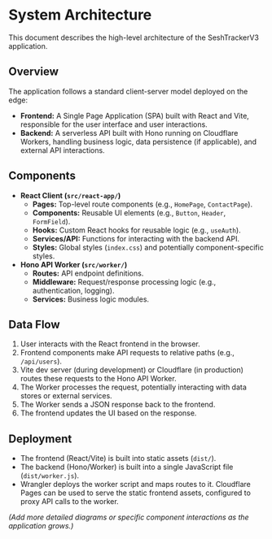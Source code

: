 # System Architecture

This document describes the high-level architecture of the SeshTrackerV3 application.

## Overview

The application follows a standard client-server model deployed on the edge:

- **Frontend:** A Single Page Application (SPA) built with React and Vite, responsible for the user interface and user interactions.
- **Backend:** A serverless API built with Hono running on Cloudflare Workers, handling business logic, data persistence (if applicable), and external API interactions.

## Components

- **React Client (`src/react-app/`)**
    - **Pages:** Top-level route components (e.g., `HomePage`, `ContactPage`).
    - **Components:** Reusable UI elements (e.g., `Button`, `Header`, `FormField`).
    - **Hooks:** Custom React hooks for reusable logic (e.g., `useAuth`).
    - **Services/API:** Functions for interacting with the backend API.
    - **Styles:** Global styles (`index.css`) and potentially component-specific styles.
- **Hono API Worker (`src/worker/`)**
    - **Routes:** API endpoint definitions.
    - **Middleware:** Request/response processing logic (e.g., authentication, logging).
    - **Services:** Business logic modules.

## Data Flow

1.  User interacts with the React frontend in the browser.
2.  Frontend components make API requests to relative paths (e.g., `/api/users`).
3.  Vite dev server (during development) or Cloudflare (in production) routes these requests to the Hono API Worker.
4.  The Worker processes the request, potentially interacting with data stores or external services.
5.  The Worker sends a JSON response back to the frontend.
6.  The frontend updates the UI based on the response.

## Deployment

- The frontend (React/Vite) is built into static assets (`dist/`).
- The backend (Hono/Worker) is built into a single JavaScript file (`dist/worker.js`).
- Wrangler deploys the worker script and maps routes to it. Cloudflare Pages can be used to serve the static frontend assets, configured to proxy API calls to the worker.

*(Add more detailed diagrams or specific component interactions as the application grows.)*
